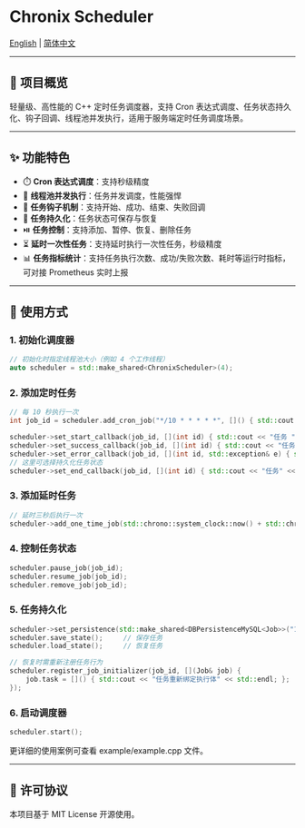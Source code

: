 # Chronix Scheduler 

[English](./README.md) | [简体中文](./README.zh.md)

---

## 🔧 项目概览

轻量级、高性能的 C++ 定时任务调度器，支持 Cron 表达式调度、任务状态持久化、钩子回调、线程池并发执行，适用于服务端定时任务调度场景。

---

## ✨ 功能特色

- ⏱️ **Cron 表达式调度**：支持秒级精度
- 🧵 **线程池并发执行**：任务并发调度，性能强悍
- 🧩 **任务钩子机制**：支持开始、成功、结束、失败回调
- 🔄 **任务持久化**：任务状态可保存与恢复
- ⏯️ **任务控制**：支持添加、暂停、恢复、删除任务
- ⏳ **延时一次性任务**：支持延时执行一次性任务，秒级精度
- 📊 **任务指标统计**：支持任务执行次数、成功/失败次数、耗时等运行时指标，可对接 Prometheus 实时上报

---

## 🚀 使用方式

### 1. 初始化调度器

```cpp
// 初始化时指定线程池大小（例如 4 个工作线程）
auto scheduler = std::make_shared<ChronixScheduler>(4);
```

### 2. 添加定时任务

```cpp
// 每 10 秒执行一次
int job_id = scheduler.add_cron_job("*/10 * * * * *", []() { std::cout << "任务执行" << std::endl; });

scheduler->set_start_callback(job_id, [](int id) { std::cout << "任务 " << id << " 开始执行" << std::endl; });
scheduler->set_success_callback(job_id, [](int id) { std::cout << "任务 " << id << " 执行成功" << std::endl; });
scheduler->set_error_callback(job_id, [](int id, std::exception& e) { std::cerr << "任务 " << id << " 执行失败: " << e.what() << std::endl; });
// 这里可选择持久化任务状态
scheduler->set_end_callback(job_id, [](int id) { std::cout << "任务" << id << " 执行结束" << std::endl; });
```

### 3. 添加延时任务

```cpp
// 延时三秒后执行一次
scheduler->add_one_time_job(std::chrono::system_clock::now() + std::chrono::seconds(3), []() { printer("[任务2]延时3秒执行"); });
```

### 4. 控制任务状态

```cpp
scheduler.pause_job(job_id);
scheduler.resume_job(job_id);
scheduler.remove_job(job_id);
```

### 5. 任务持久化

```cpp
scheduler->set_persistence(std::make_shared<DBPersistenceMySQL<Job>>("127.0.0.1", 33036, "root", "******", "chronix"));
scheduler.save_state();     // 保存任务
scheduler.load_state();     // 恢复任务

// 恢复时需重新注册任务行为
scheduler.register_job_initializer(job_id, [](Job& job) {
    job.task = []() { std::cout << "任务重新绑定执行体" << std::endl; };
});
```

### 6. 启动调度器

```cpp
scheduler.start();
```
更详细的使用案例可查看 example/example.cpp 文件。

---

## 📄 许可协议

本项目基于 MIT License 开源使用。
